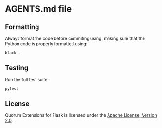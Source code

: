 # AGENTS.md file

## Formatting

Always format the code before commiting using, making sure that the Python code is properly formatted using:

```bash
black .
```

## Testing

Run the full test suite:

```bash
pytest
```

## License

Quorum Extensions for Flask is licensed under the [Apache License, Version 2.0](http://www.apache.org/licenses/).
